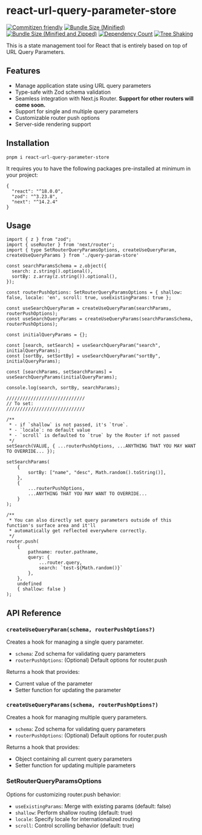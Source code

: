 # react-url-query-parameter-store

[![Commitizen friendly](https://img.shields.io/badge/commitizen-friendly-brightgreen.svg)](http://commitizen.github.io/cz-cli/)
[![Bundle Size (Minified)](https://badgen.net/bundlephobia/min/react-url-query-parameter-store)](https://bundlephobia.com/package/react-url-query-parameter-store)
[![Bundle Size (Minified and Zipped)](https://badgen.net/bundlephobia/minzip/react-url-query-parameter-store)](https://bundlephobia.com/package/react-url-query-parameter-store)
[![Dependency Count](https://badgen.net/bundlephobia/dependency-count/react-url-query-parameter-store)](https://bundlephobia.com/package/react-url-query-parameter-store)
[![Tree Shaking](https://badgen.net/bundlephobia/tree-shaking/react-url-query-parameter-store)](https://bundlephobia.com/package/react-url-query-parameter-store)

This is a state management tool for React that is entirely based on top of URL Query Parameters.

## Features

- Manage application state using URL query parameters
- Type-safe with Zod schema validation
- Seamless integration with Next.js Router. **Support for other routers will come soon.**
- Support for single and multiple query parameters
- Customizable router push options
- Server-side rendering support

## Installation

```
pnpm i react-url-query-parameter-store
```

It requires you to have the following packages pre-installed at minimum in your project:

```
{
  "react": "^18.0.0",
  "zod": "^3.23.8",
  "next": "^14.2.4"
}
```

## Usage

```tsx
import { z } from "zod";
import { useRouter } from 'next/router';
import { type SetRouterQueryParamsOptions, createUseQueryParam, createUseQueryParams } from './query-param-store'

const searchParamsSchema = z.object({
  search: z.string().optional(),
  sortBy: z.array(z.string()).optional(),
});

const routerPushOptions: SetRouterQueryParamsOptions = { shallow: false, locale: 'en', scroll: true, useExistingParams: true };

const useSearchQueryParam = createUseQueryParam(searchParams, routerPushOptions);
const useSearchQueryParams = createUseQueryParams(searchParamsSchema, routerPushOptions);

const initialQueryParams = {};

const [search, setSearch] = useSearchQueryParam("search", initialQueryParams);
const [sortBy, setSortBy] = useSearchQueryParam("sortBy", initialQueryParams);

const [searchParams, setSearchParams] = useSearchQueryParams(initialQueryParams);

console.log(search, sortBy, searchParams);

/////////////////////////////
// To set:
/////////////////////////////

/**
 * - if `shallow` is not passed, it's `true`.
 * - `locale`: no default value
 * - `scroll` is defaulted to `true` by the Router if not passed
 */
setSearch(VALUE, { ...routerPushOptions, ...ANYTHING THAT YOU MAY WANT TO OVERRIDE... });

setSearchParams(
    {
        sortBy: ["name", "desc", Math.random().toString()],
    },
    {
        ...routerPushOptions,
        ...ANYTHING THAT YOU MAY WANT TO OVERRIDE...
    }
);

/**
 * You can also directly set query parameters outside of this function's surface area and it'll
 * automatically get reflected everywhere correctly.
 */
router.push(
    {
        pathname: router.pathname,
        query: {
            ...router.query,
            search: `test-${Math.random()}`
        },
    },
    undefined
    { shallow: false }
);
```

## API Reference

### `createUseQueryParam(schema, routerPushOptions?)`

Creates a hook for managing a single query parameter.

- `schema`: Zod schema for validating query parameters
- `routerPushOptions`: (Optional) Default options for router.push

Returns a hook that provides:
- Current value of the parameter
- Setter function for updating the parameter

### `createUseQueryParams(schema, routerPushOptions?)`

Creates a hook for managing multiple query parameters.

- `schema`: Zod schema for validating query parameters
- `routerPushOptions`: (Optional) Default options for router.push

Returns a hook that provides:
- Object containing all current query parameters
- Setter function for updating multiple parameters

### SetRouterQueryParamsOptions

Options for customizing router.push behavior:

- `useExistingParams`: Merge with existing params (default: false)
- `shallow`: Perform shallow routing (default: true)
- `locale`: Specify locale for internationalized routing
- `scroll`: Control scrolling behavior (default: true)
